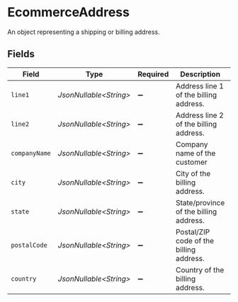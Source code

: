 # EcommerceAddress

An object representing a shipping or billing address.


## Fields

| Field                                   | Type                                    | Required                                | Description                             | Example                                 |
| --------------------------------------- | --------------------------------------- | --------------------------------------- | --------------------------------------- | --------------------------------------- |
| `line1`                                 | *JsonNullable\<String>*                 | :heavy_minus_sign:                      | Address line 1 of the billing address.  | 123 Main Street                         |
| `line2`                                 | *JsonNullable\<String>*                 | :heavy_minus_sign:                      | Address line 2 of the billing address.  | Apt 1                                   |
| `companyName`                           | *JsonNullable\<String>*                 | :heavy_minus_sign:                      | Company name of the customer            | Acme Inc.                               |
| `city`                                  | *JsonNullable\<String>*                 | :heavy_minus_sign:                      | City of the billing address.            | New York                                |
| `state`                                 | *JsonNullable\<String>*                 | :heavy_minus_sign:                      | State/province of the billing address.  | NY                                      |
| `postalCode`                            | *JsonNullable\<String>*                 | :heavy_minus_sign:                      | Postal/ZIP code of the billing address. | 10001                                   |
| `country`                               | *JsonNullable\<String>*                 | :heavy_minus_sign:                      | Country of the billing address.         | US                                      |